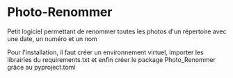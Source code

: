 # Photo-Renommer
Petit logiciel permettant de renommer toutes les photos d'un répertoire avec une date, un numéro et un nom

Pour l'installation, il faut créer un environnement virtuel, importer les librairies du requirements.txt et enfin créer le package Photo_Renommer grâce au pyproject.toml